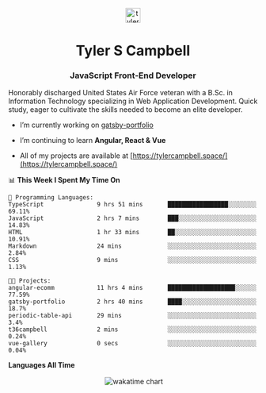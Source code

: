 <p align="center">
<a href="https://linkedin.com/in/tyler-campbell36" target="blank"><img align="center" src="https://cdn.jsdelivr.net/npm/simple-icons@3.0.1/icons/linkedin.svg" alt="tyler-campbell36" height="30" width="30" /></a>
</p>
<h1 align="center">Tyler S Campbell</h1>
<h3 align="center">JavaScript Front-End Developer</h3>

<p>
Honorably discharged United States Air Force veteran with a B.Sc. in Information Technology specializing in Web Application Development. Quick study, eager to cultivate the skills needed to become an elite developer. 
</p>

- I’m currently working on [gatsby-portfolio](https://github.com/t36campbell/gatsby-portfolio)

- I’m continuing to learn **Angular, React & Vue**

- All of my projects are available at [https://tylercampbell.space/](https://tylercampbell.space/)

<!--START_SECTION:waka-->
📊 **This Week I Spent My Time On** 

```text
💬 Programming Languages: 
TypeScript               9 hrs 51 mins       █████████████████░░░░░░░░   69.11% 
JavaScript               2 hrs 7 mins        ███░░░░░░░░░░░░░░░░░░░░░░   14.83% 
HTML                     1 hr 33 mins        ██░░░░░░░░░░░░░░░░░░░░░░░   10.91% 
Markdown                 24 mins             ░░░░░░░░░░░░░░░░░░░░░░░░░   2.84% 
CSS                      9 mins              ░░░░░░░░░░░░░░░░░░░░░░░░░   1.13%

🐱‍💻 Projects: 
angular-ecomm            11 hrs 4 mins       ███████████████████░░░░░░   77.59% 
gatsby-portfolio         2 hrs 40 mins       ████░░░░░░░░░░░░░░░░░░░░░   18.7% 
periodic-table-api       29 mins             ░░░░░░░░░░░░░░░░░░░░░░░░░   3.4% 
t36campbell              2 mins              ░░░░░░░░░░░░░░░░░░░░░░░░░   0.24% 
vue-gallery              0 secs              ░░░░░░░░░░░░░░░░░░░░░░░░░   0.04%

```


<!--END_SECTION:waka-->
**Languages All Time** 
<p align="center">&nbsp;<img align="center" alt="wakatime chart"
src="https://wakatime.com/share/@738aac7f-8868-4bc3-a1df-4c36703ee4b6/f86255e0-cf1e-483e-9ae4-5c0fdb9a56f8.png"/></p>

